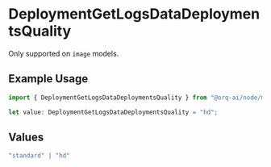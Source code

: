 # DeploymentGetLogsDataDeploymentsQuality

Only supported on `image` models.

## Example Usage

```typescript
import { DeploymentGetLogsDataDeploymentsQuality } from "@orq-ai/node/models/operations";

let value: DeploymentGetLogsDataDeploymentsQuality = "hd";
```

## Values

```typescript
"standard" | "hd"
```